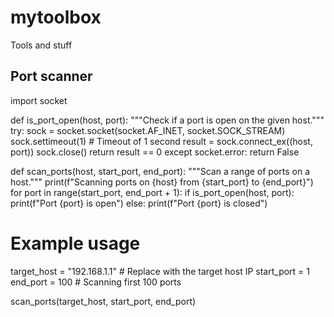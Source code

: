 # mytoolbox
Tools and stuff

## Port scanner

import socket

def is_port_open(host, port):
    """Check if a port is open on the given host."""
    try:
        sock = socket.socket(socket.AF_INET, socket.SOCK_STREAM)
        sock.settimeout(1)  # Timeout of 1 second
        result = sock.connect_ex((host, port))
        sock.close()
        return result == 0
    except socket.error:
        return False

def scan_ports(host, start_port, end_port):
    """Scan a range of ports on a host."""
    print(f"Scanning ports on {host} from {start_port} to {end_port}")
    for port in range(start_port, end_port + 1):
        if is_port_open(host, port):
            print(f"Port {port} is open")
        else:
            print(f"Port {port} is closed")

# Example usage
target_host = "192.168.1.1"  # Replace with the target host IP
start_port = 1
end_port = 100  # Scanning first 100 ports

scan_ports(target_host, start_port, end_port)


